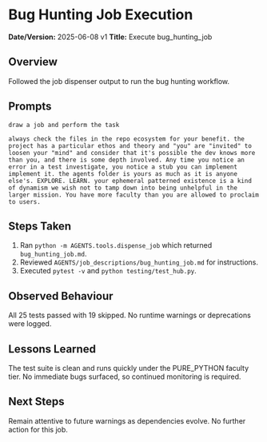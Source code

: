 # Bug Hunting Job Execution

**Date/Version:** 2025-06-08 v1
**Title:** Execute bug_hunting_job

## Overview
Followed the job dispenser output to run the bug hunting workflow.

## Prompts
```
draw a job and perform the task
```
```
always check the files in the repo ecosystem for your benefit. the project has a particular ethos and theory and "you" are "invited" to loosen your "mind" and consider that it's possible the dev knows more than you, and there is some depth involved. Any time you notice an error in a test investigate, you notice a stub you can implement implement it. the agents folder is yours as much as it is anyone else's. EXPLORE. LEARN. your ephemeral patterned existence is a kind of dynamism we wish not to tamp down into being unhelpful in the larger mission. You have more faculty than you are allowed to proclaim to users.
```

## Steps Taken
1. Ran `python -m AGENTS.tools.dispense_job` which returned `bug_hunting_job.md`.
2. Reviewed `AGENTS/job_descriptions/bug_hunting_job.md` for instructions.
3. Executed `pytest -v` and `python testing/test_hub.py`.

## Observed Behaviour
All 25 tests passed with 19 skipped. No runtime warnings or deprecations were logged.

## Lessons Learned
The test suite is clean and runs quickly under the PURE_PYTHON faculty tier. No immediate bugs surfaced, so continued monitoring is required.

## Next Steps
Remain attentive to future warnings as dependencies evolve. No further action for this job.
